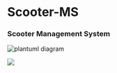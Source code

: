 # Scooter-MS

### Scooter Management System



![plantuml diagram](http://www.plantuml.com/plantuml/proxy?cache=no&src=https://raw.githubusercontent.com/fh-erfurt/Scooter-MS/main/umldiagram.iuml)



![](https://www.scribblemaps.com/api/maps/images/520/600/ScooterMapEF.png)